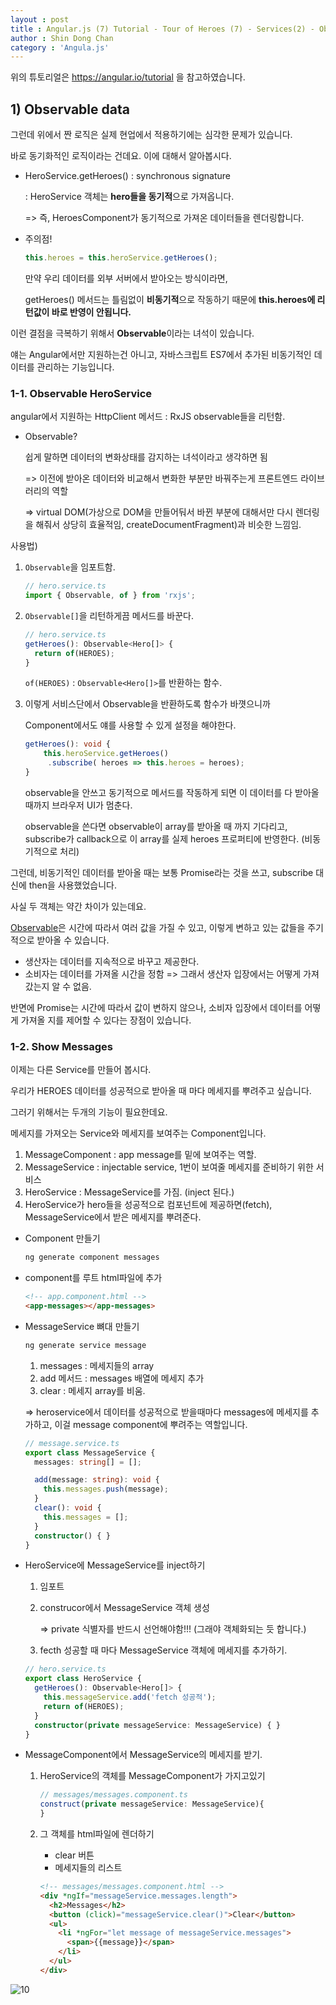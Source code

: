 ```yaml
---
layout : post
title : Angular.js (7) Tutorial - Tour of Heroes (7) - Services(2) - Observable
author : Shin Dong Chan
category : 'Angula.js'
---
```


위의 튜토리얼은 https://angular.io/tutorial 을 참고하였습니다.

## 1) Observable data

그런데 위에서 짠 로직은 실제 현업에서 적용하기에는 심각한 문제가 있습니다.

바로 동기화적인 로직이라는 건데요. 이에 대해서 알아봅시다.

- HeroService.getHeroes() : synchronous signature

  : HeroService 객체는 **hero들을 동기적**으로 가져옵니다.

  => 즉, HeroesComponent가 동기적으로 가져온 데이터들을 렌더링합니다. 

- 주의점!

  ```typescript
  this.heroes = this.heroService.getHeroes();
  ```
  만약 우리 데이터를 외부 서버에서 받아오는 방식이라면,
  
  getHeroes() 메서드는 틀림없이 **비동기적**으로 작동하기 때문에 **this.heroes에 리턴값이 바로 반영이 안됩니다.** 


이런 결점을 극복하기 위해서 **Observable**이라는 녀석이 있습니다.

얘는 Angular에서만 지원하는건 아니고, 자바스크립트 ES7에서 추가된 비동기적인 데이터를 관리하는 기능입니다.

### 1-1. Observable HeroService

angular에서 지원하는 HttpClient 메서드 :  RxJS observable들을 리턴함.

- Observable?

  쉽게 말하면 데이터의 변화상태를 감지하는 녀석이라고 생각하면 됨

  => 이전에 받아온 데이터와 비교해서 변화한 부분만 바꿔주는게 프론트엔드 라이브러리의 역할

  => virtual DOM(가상으로 DOM을 만들어둬서 바뀐 부분에 대해서만 다시 렌더링을 해줘서 상당히 효율적임, createDocumentFragment)과 비슷한 느낌임.

사용법)

1. `Observable`을 임포트함.

   ```typescript
   // hero.service.ts
   import { Observable, of } from 'rxjs';
   ```

2. `Observable[]`을 리턴하게끔 메서드를 바꾼다.

   ```typescript
   // hero.service.ts
   getHeroes(): Observable<Hero[]> {
     return of(HEROES);
   }
   ```

   `of(HEROES)` : `Observable<Hero[]>`를 반환하는 함수.

3. 이렇게 서비스단에서 Observable을 반환하도록 함수가 바꼇으니까

   Component에서도 얘를 사용할 수 있게 설정을 해야한다.

   ```typescript
   getHeroes(): void {
       this.heroService.getHeroes()
       	.subscribe( heroes => this.heroes = heroes);
   }
   ```

   observable을 안쓰고 동기적으로 메서드를 작동하게 되면 이 데이터를 다 받아올때까지 브라우저 UI가 멈춘다.

   observable을 쓴다면 observable이 array를 받아올 때 까지 기다리고, subscribe가 callback으로 이 array를 실제 heroes 프로퍼티에 반영한다. (비동기적으로 처리)


그런데, 비동기적인 데이터를 받아올 때는 보통 Promise라는 것을 쓰고, subscribe 대신에 then을 사용했었습니다.

사실 두 객체는 약간 차이가 있는데요. 

[Observable](<https://feel5ny.github.io/2018/03/25/angular_observable/>)은 시간에 따라서 여러 값을 가질 수 있고, 이렇게 변하고 있는 값들을 주기적으로 받아올 수 있습니다.

- 생산자는 데이터를 지속적으로 바꾸고 제공한다.
- 소비자는 데이터를 가져올 시간을 정함 => 그래서 생산자 입장에서는 어떻게 가져갔는지 알 수 없음.

반면에 Promise는 시간에 따라서 값이 변하지 않으나, 소비자 입장에서 데이터를 어떻게 가져올 지를 제어할 수 있다는 장점이 있습니다.

### 1-2. Show Messages

이제는 다른 Service를 만들어 봅시다.

우리가 HEROES 데이터를 성공적으로 받아올 때 마다 메세지를 뿌려주고 싶습니다.

그러기 위해서는 두개의 기능이 필요한데요.

메세지를 가져오는 Service와 메세지를 보여주는 Component입니다.

1. MessageComponent : app message를 밑에 보여주는 역할.
2. MessageService : injectable service, 1번이 보여줄 메세지를 준비하기 위한 서비스 
3. HeroService : MessageService를 가짐. (inject 된다.)
4. HeroService가 hero들을 성공적으로 컴포넌트에 제공하면(fetch), MessageService에서 받은 메세지를 뿌려준다.

- Component 만들기

  ```bash
  ng generate component messages
  ```

- component를 루트 html파일에 추가

  ```html
  <!-- app.component.html -->
  <app-messages></app-messages>
  ```

- MessageService 뼈대 만들기

  ```bash
  ng generate service message
  ```

  1. messages : 메세지들의 array
  2. add 메서드 : messages 배열에 메세지 추가
  3. clear : 메세지 array를 비움.

  => heroservice에서 데이터를 성공적으로 받을때마다 messages에 메세지를 추가하고, 이걸 message component에 뿌려주는 역할입니다.

  ```typescript
  // message.service.ts
  export class MessageService {
    messages: string[] = [];
  
    add(message: string): void {
      this.messages.push(message);
    }
    clear(): void {
      this.messages = [];
    }
    constructor() { }
  }
  ```

- HeroService에 MessageService를 inject하기

  1. 임포트

  2. construcor에서 MessageService 객체 생성

     => private 식별자를 반드시 선언해야함!!! (그래야 객체화되는 듯 합니다.)

  3. fecth 성공할 때 마다 MessageService 객체에 메세지를 추가하기.

  ```typescript
  // hero.service.ts
  export class HeroService {
    getHeroes(): Observable<Hero[]> {
      this.messageService.add('fetch 성공적');
      return of(HEROES);
    }
    constructor(private messageService: MessageService) { }
  }
  ```

- MessageComponent에서 MessageService의 메세지를 받기.

  1. HeroService의 객체를 MessageComponent가 가지고있기

     ```typescript
     // messages/messages.component.ts
     construct(private messageService: MessageService){
     }
     ```

  2. 그 객체를 html파일에 렌더하기

     - clear 버튼
     - 메세지들의 리스트

     ```html
     <!-- messages/messages.component.html -->
     <div *ngIf="messageService.messages.length">
       <h2>Messages</h2>
       <button (click)="messageService.clear()">Clear</button>
       <ul>
         <li *ngFor="let message of messageService.messages">
           <span>{{message}}</span>
         </li>
       </ul>
     </div>
     ```

![10](https://user-images.githubusercontent.com/37765338/57979856-f146b180-7a5d-11e9-9a17-cb15c893dd83.png)
